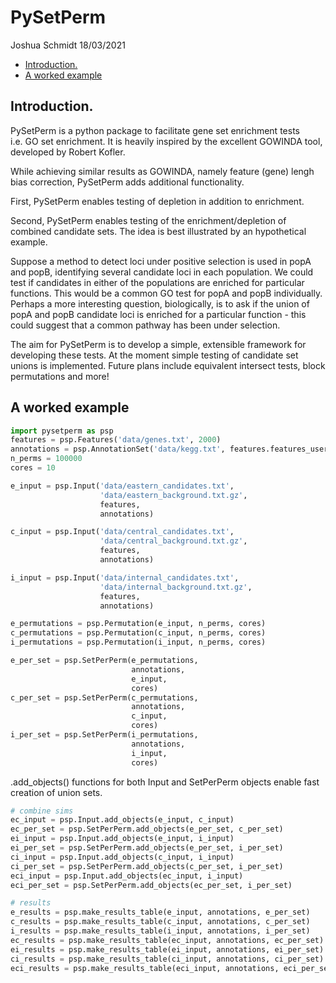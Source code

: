 PySetPerm
================
Joshua Schmidt
18/03/2021

-   [Introduction.](#introduction.)
-   [A worked example](#a-worked-example)

## Introduction.

PySetPerm is a python package to facilitate gene set enrichment tests
i.e. GO set enrichment. It is heavily inspired by the excellent GOWINDA
tool, developed by Robert Kofler.

While achieving similar results as GOWINDA, namely feature (gene) lengh
bias correction, PySetPerm adds additional functionality.

First, PySetPerm enables testing of depletion in addition to enrichment.

Second, PySetPerm enables testing of the enrichment/depletion of
combined candidate sets. The idea is best illustrated by an hypothetical
example.

Suppose a method to detect loci under positive selection is used in popA
and popB, identifying several candidate loci in each population. We
could test if candidates in either of the populations are enriched for
particular functions. This would be a common GO test for popA and popB
individually. Perhaps a more interesting question, biologically, is to
ask if the union of popA and popB candidate loci is enriched for a
particular function - this could suggest that a common pathway has been
under selection.

The aim for PySetPerm is to develop a simple, extensible framework for
developing these tests. At the moment simple testing of candidate set
unions is implemented. Future plans include equivalent intersect tests,
block permutations and more!

## A worked example

``` python
import pysetperm as psp
features = psp.Features('data/genes.txt', 2000)
annotations = psp.AnnotationSet('data/kegg.txt', features.features_user_def, 5)
n_perms = 100000
cores = 10
```

``` python
e_input = psp.Input('data/eastern_candidates.txt',
                    'data/eastern_background.txt.gz',
                    features,
                    annotations)

c_input = psp.Input('data/central_candidates.txt',
                    'data/central_background.txt.gz',
                    features,
                    annotations)

i_input = psp.Input('data/internal_candidates.txt',
                    'data/internal_background.txt.gz',
                    features,
                    annotations)
```

``` python
e_permutations = psp.Permutation(e_input, n_perms, cores)
c_permutations = psp.Permutation(c_input, n_perms, cores)
i_permutations = psp.Permutation(i_input, n_perms, cores)

e_per_set = psp.SetPerPerm(e_permutations,
                           annotations,
                           e_input,
                           cores)
c_per_set = psp.SetPerPerm(c_permutations,
                           annotations,
                           c_input,
                           cores)
i_per_set = psp.SetPerPerm(i_permutations,
                           annotations,
                           i_input,
                           cores)
```

.add\_objects() functions for both Input and SetPerPerm objects enable
fast creation of union sets.

``` python
# combine sims
ec_input = psp.Input.add_objects(e_input, c_input)
ec_per_set = psp.SetPerPerm.add_objects(e_per_set, c_per_set)
ei_input = psp.Input.add_objects(e_input, i_input)
ei_per_set = psp.SetPerPerm.add_objects(e_per_set, i_per_set)
ci_input = psp.Input.add_objects(c_input, i_input)
ci_per_set = psp.SetPerPerm.add_objects(c_per_set, i_per_set)
eci_input = psp.Input.add_objects(ec_input, i_input)
eci_per_set = psp.SetPerPerm.add_objects(ec_per_set, i_per_set)
```

``` python
# results
e_results = psp.make_results_table(e_input, annotations, e_per_set)
c_results = psp.make_results_table(c_input, annotations, c_per_set)
i_results = psp.make_results_table(i_input, annotations, i_per_set)
ec_results = psp.make_results_table(ec_input, annotations, ec_per_set)
ei_results = psp.make_results_table(ei_input, annotations, ei_per_set)
ci_results = psp.make_results_table(ci_input, annotations, ci_per_set)
eci_results = psp.make_results_table(eci_input, annotations, eci_per_set)
```
